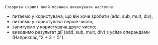 `Створити скрипт який повинен виконувати наступне:`

* питаємо у користувача, що він хоче зробити (add, sub, mult, div);
* питаємо у користувача перше число;
* запитуємо у користувача друге число;
* виводимо результат дії (add, sub, mult, div) з усіма операндами (Наприклад "2 + 3 = 5").